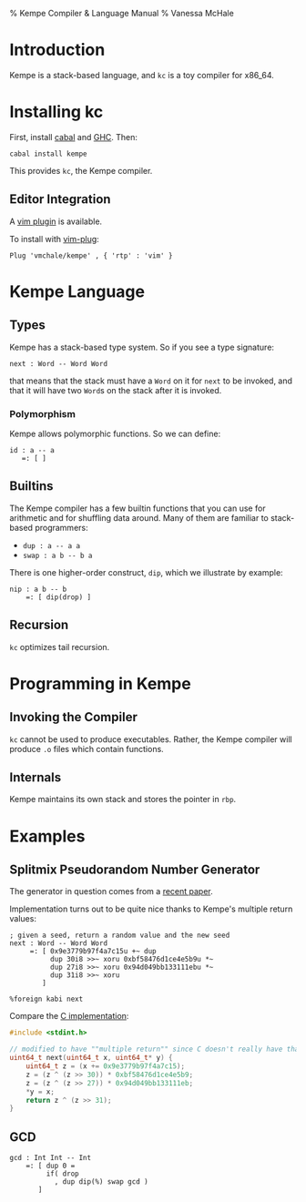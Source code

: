 % Kempe Compiler & Language Manual
% Vanessa McHale

# Introduction

Kempe is a stack-based language, and `kc` is a toy compiler for x86_64.

# Installing kc

First, install [cabal](https://www.haskell.org/cabal/download.html) and
[GHC](https://www.haskell.org/ghc/download.html). Then:

```
cabal install kempe
```

This provides `kc`, the Kempe compiler.

## Editor Integration

A [vim plugin](https://github.com/vmchale/kempe/tree/master/vim) is
available.

To install with [vim-plug](https://github.com/junegunn/vim-plug):

```vimscript
Plug 'vmchale/kempe' , { 'rtp' : 'vim' }
```

# Kempe Language

## Types

Kempe has a stack-based type system. So if you see a type signature:

```
next : Word -- Word Word
```

that means that the stack must have a `Word` on it for `next` to be invoked, and
that it will have two `Word`s on the stack after it is invoked.

### Polymorphism

Kempe allows polymorphic functions. So we can define:

```
id : a -- a
   =: [ ]
```

## Builtins

The Kempe compiler has a few builtin functions that you can use for arithmetic
and for shuffling data around. Many of them are familiar to stack-based
programmers:

  * `dup : a -- a a`
  * `swap : a b -- b a`

There is one higher-order construct, `dip`, which we illustrate by example:

```
nip : a b -- b
    =: [ dip(drop) ]
```

## Recursion

`kc` optimizes tail recursion.

# Programming in Kempe

## Invoking the Compiler

`kc` cannot be used to produce executables. Rather, the Kempe compiler will
produce `.o` files which contain functions.

## Internals

Kempe maintains its own stack and stores the pointer in `rbp`.

# Examples

## Splitmix Pseudorandom Number Generator

The generator in question comes from a [recent
paper](https://dl.acm.org/doi/10.1145/2714064.2660195).

Implementation turns out to be quite nice thanks to Kempe's multiple return
values:

```
; given a seed, return a random value and the new seed
next : Word -- Word Word
     =: [ 0x9e3779b97f4a7c15u +~ dup
          dup 30i8 >>~ xoru 0xbf58476d1ce4e5b9u *~
          dup 27i8 >>~ xoru 0x94d049bb133111ebu *~
          dup 31i8 >>~ xoru
        ]

%foreign kabi next
```

Compare the [C implementation](http://prng.di.unimi.it/splitmix64.c):

```c
#include <stdint.h>

// modified to have ""multiple return"" since C doesn't really have that
uint64_t next(uint64_t x, uint64_t* y) {
	uint64_t z = (x += 0x9e3779b97f4a7c15);
	z = (z ^ (z >> 30)) * 0xbf58476d1ce4e5b9;
	z = (z ^ (z >> 27)) * 0x94d049bb133111eb;
	*y = x;
	return z ^ (z >> 31);
}
```

## GCD

```
gcd : Int Int -- Int
    =: [ dup 0 =
         if( drop
           , dup dip(%) swap gcd )
       ]
```
